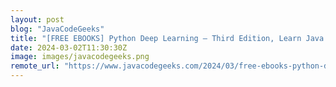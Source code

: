 ```yaml
---
layout: post
blog: "JavaCodeGeeks"
title: "[FREE EBOOKS] Python Deep Learning – Third Edition, Learn Java with Projects & Four More Best Selling Titles"
date: 2024-03-02T11:30:30Z
image: images/javacodegeeks.png
remote_url: "https://www.javacodegeeks.com/2024/03/free-ebooks-python-deep-learning-third-edition-learn-java-with-projects-four-more-best-selling-titles.html"
---
```

